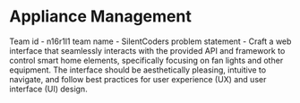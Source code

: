 # Appliance Management
 
Team id - n16r1l1
team name - SilentCoders
problem statement - Craft a web interface that seamlessly interacts with the provided API and framework to control smart home elements, specifically focusing on fan lights and other equipment. The interface should be aesthetically pleasing, intuitive to navigate, and follow best practices for user experience (UX) and user interface (UI) design.
